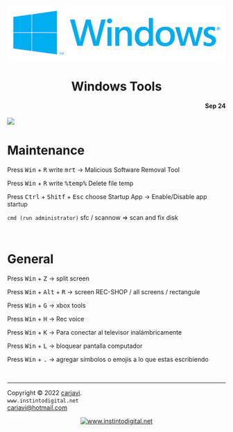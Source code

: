 <p align="center"><img src="./img/windows.png" width="600"   alt=" " /></p>
<h1 align="center"> Windows Tools </h1> 
<h4 align="right">Sep 24</h4>

<img src="https://img.shields.io/badge/OS-Windows%2011-blue">

<br>

# Maintenance

<p>Press <kbd>Win</kbd> + <kbd>R</kbd> write <kbd>mrt</kbd>   →  Malicious Software Removal Tool </p>

<p>Press <kbd>Win</kbd> + <kbd>R</kbd> write <kbd>%temp%</kbd> Delete file temp </p>

<p>Press <kbd>Ctrl</kbd> + <kbd>Shitf</kbd> + <kbd>Esc</kbd> choose Startup App  → Enable/Disable app startup </p>

```cmd (run administrator)```  sfc / scannow => scan and fix disk

<br>

# General

<p>Press <kbd>Win</kbd> + <kbd>Z</kbd> → split screen</p>

<p>Press <kbd>Win</kbd> + <kbd>Alt</kbd> + <kbd>R</kbd> → screen REC-SHOP / all screens / rectangule </p>

<p>Press <kbd>Win</kbd> + <kbd>G</kbd> → xbox tools</p>

<p>Press <kbd>Win</kbd> + <kbd>H</kbd> → Rec voice</p>

<p>Press <kbd>Win</kbd> + <kbd>K</kbd> → Para conectar al televisor inalámbricamente</p>

<p>Press <kbd>Win</kbd> + <kbd>L</kbd> → bloquear pantalla computador</p>

<p>Press <kbd>Win</kbd> + <kbd>.</kbd> → agregar símbolos o emojis a lo que estas escribiendo  </p>

<br>

---
Copyright &copy; 2022 [carjavi](https://github.com/carjavi). <br>
```www.instintodigital.net``` <br>
carjavi@hotmail.com <br>
<p align="center">
    <a href="https://instintodigital.net/" target="_blank"><img src="./img/developer.png" height="100" alt="www.instintodigital.net"></a>
</p>


